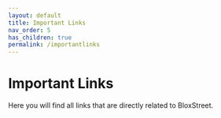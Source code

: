 ```yaml
---
layout: default
title: Important Links
nav_order: 5
has_children: true
permalink: /importantlinks
---
```


# Important Links
Here you will find all links that are directly related to BloxStreet.
